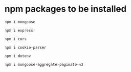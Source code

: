 # npm packages to be installed 
`npm i mongoose`

`npm i express`

`npm i cors`

`npm i cookie-parser`

`npm i dotenv`

`npm i mongoose-aggregate-paginate-v2`
